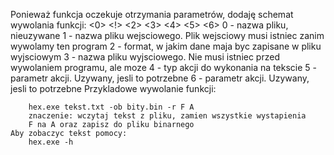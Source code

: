 Ponieważ funkcja oczekuje otrzymania parametrów, dodaję schemat wywolania funkcji:
    <0> <!> <2> <3> <4> <5> <6>
    0 - nazwa pliku, nieuzywane
    1 - nazwa pliku wejsciowego. Plik wejsciowy musi istniec zanim wywolamy ten program
    2 - format, w jakim dane maja byc zapisane w pliku wyjsciowym
    3 - nazwa pliku wyjsciowego. Nie musi istniec przed wywolaniem programu, ale moze
    4 - typ akcji do wykonania na tekscie
    5 - parametr akcji. Uzywany, jesli to potrzebne
    6 - parametr akcji. Uzywany, jesli to potrzebne
    Przykladowe wywolanie funkcji:

        hex.exe tekst.txt -ob bity.bin -r F A
        znaczenie: wczytaj tekst z pliku, zamien wszystkie wystapienia
        F na A oraz zapisz do pliku binarnego
    Aby zobaczyc tekst pomocy:
        hex.exe -h
